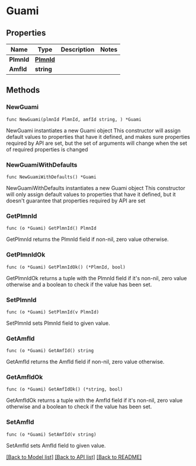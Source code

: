 # Guami

## Properties

Name | Type | Description | Notes
------------ | ------------- | ------------- | -------------
**PlmnId** | [**PlmnId**](PlmnId.md) |  | 
**AmfId** | **string** |  | 

## Methods

### NewGuami

`func NewGuami(plmnId PlmnId, amfId string, ) *Guami`

NewGuami instantiates a new Guami object
This constructor will assign default values to properties that have it defined,
and makes sure properties required by API are set, but the set of arguments
will change when the set of required properties is changed

### NewGuamiWithDefaults

`func NewGuamiWithDefaults() *Guami`

NewGuamiWithDefaults instantiates a new Guami object
This constructor will only assign default values to properties that have it defined,
but it doesn't guarantee that properties required by API are set

### GetPlmnId

`func (o *Guami) GetPlmnId() PlmnId`

GetPlmnId returns the PlmnId field if non-nil, zero value otherwise.

### GetPlmnIdOk

`func (o *Guami) GetPlmnIdOk() (*PlmnId, bool)`

GetPlmnIdOk returns a tuple with the PlmnId field if it's non-nil, zero value otherwise
and a boolean to check if the value has been set.

### SetPlmnId

`func (o *Guami) SetPlmnId(v PlmnId)`

SetPlmnId sets PlmnId field to given value.


### GetAmfId

`func (o *Guami) GetAmfId() string`

GetAmfId returns the AmfId field if non-nil, zero value otherwise.

### GetAmfIdOk

`func (o *Guami) GetAmfIdOk() (*string, bool)`

GetAmfIdOk returns a tuple with the AmfId field if it's non-nil, zero value otherwise
and a boolean to check if the value has been set.

### SetAmfId

`func (o *Guami) SetAmfId(v string)`

SetAmfId sets AmfId field to given value.



[[Back to Model list]](../README.md#documentation-for-models) [[Back to API list]](../README.md#documentation-for-api-endpoints) [[Back to README]](../README.md)


